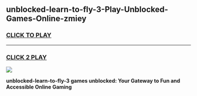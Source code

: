 
## unblocked-learn-to-fly-3-Play-Unblocked-Games-Online-zmiey
<h3>
<a href="https://premium76.site?title=unblocked-learn-to-fly-3&ref=25A">CLICK TO PLAY</a></h3>
<hr>

<h3>
<a href="https://premium76.site?title=unblocked-learn-to-fly-3&ref=25A">CLICK 2 PLAY</a>
  
</h3>

<a href="https://premium76.site?title=unblocked-learn-to-fly-3&ref=25A"><img src="https://clearcache.store/games.png"></a>


**unblocked-learn-to-fly-3 games unblocked: Your Gateway to Fun and Accessible Online Gaming**

